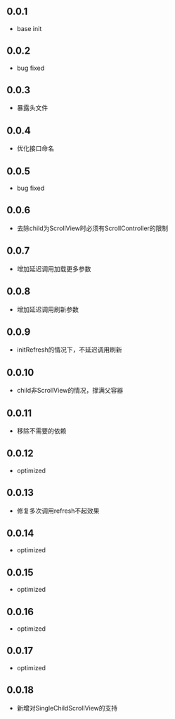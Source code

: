 ## 0.0.1

- base init

## 0.0.2

- bug fixed

## 0.0.3

- 暴露头文件

## 0.0.4

- 优化接口命名

## 0.0.5

- bug fixed

## 0.0.6

- 去除child为ScrollView时必须有ScrollController的限制

## 0.0.7

- 增加延迟调用加载更多参数

## 0.0.8

- 增加延迟调用刷新参数

## 0.0.9

- initRefresh的情况下，不延迟调用刷新

## 0.0.10

- child非ScrollView的情况，撑满父容器

## 0.0.11

- 移除不需要的依赖

## 0.0.12

- optimized

## 0.0.13

- 修复多次调用refresh不起效果

## 0.0.14

- optimized

## 0.0.15

- optimized

## 0.0.16

- optimized

## 0.0.17

- optimized

## 0.0.18

- 新增对SingleChildScrollView的支持

